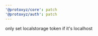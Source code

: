 ```yaml
---
'@protoxyz/core': patch
'@protoxyz/auth': patch
---
```


only set localstorage token if it's localhost
